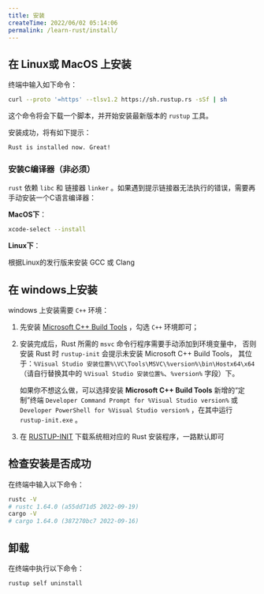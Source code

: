 ```yaml
---
title: 安装
createTime: 2022/06/02 05:14:06
permalink: /learn-rust/install/
---
```


## 在 Linux或 MacOS 上安装

终端中输入如下命令：

```sh
curl --proto '=https' --tlsv1.2 https://sh.rustup.rs -sSf | sh
```

这个命令将会下载一个脚本，并开始安装最新版本的 `rustup` 工具。

安装成功，将有如下提示：

```sh
Rust is installed now. Great!
```

### 安装C编译器（非必须）

`rust` 依赖 `libc` 和 链接器 `linker` 。如果遇到提示链接器无法执行的错误，需要再手动安装一个C语言编译器：

**MacOS下**：

```sh
xcode-select --install
```

**Linux下**：

根据Linux的发行版来安装 GCC 或 Clang

## 在 windows上安装

windows 上安装需要 `C++` 环境：

1. 先安装 [Microsoft C++ Build Tools](https://visualstudio.microsoft.com/zh-hans/visual-cpp-build-tools/) ，勾选 `C++` 环境即可；
2. 安装完成后，Rust 所需的 `msvc` 命令行程序需要手动添加到环境变量中，
   否则安装 Rust 时 `rustup-init` 会提示未安装 Microsoft C++ Build Tools，
   其位于：`%Visual Studio 安装位置%\VC\Tools\MSVC\%version%\bin\Hostx64\x64`（请自行替换其中的 `%Visual Studio 安装位置%`、`%version%` 字段）下。

   如果你不想这么做，可以选择安装 **Microsoft C++ Build Tools** 新增的“定制”终端
    `Developer Command Prompt for %Visual Studio version%` 或 `Developer PowerShell for %Visual Studio version%` ，在其中运行 `rustup-init.exe` 。

3. 在 [RUSTUP-INIT](https://www.rust-lang.org/learn/get-started) 下载系统相对应的 Rust 安装程序，一路默认即可

## 检查安装是否成功

在终端中输入以下命令：

```bash
rustc -V
# rustc 1.64.0 (a55dd71d5 2022-09-19)
cargo -V
# cargo 1.64.0 (387270bc7 2022-09-16)
```

## 卸载

在终端中执行以下命令：

```sh
rustup self uninstall
```
